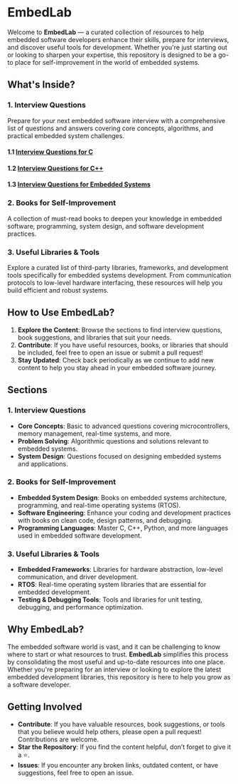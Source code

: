 # EmbedLab

Welcome to **EmbedLab** — a curated collection of resources to help embedded software developers enhance their skills, prepare for interviews, and discover useful tools for development. Whether you're just starting out or looking to sharpen your expertise, this repository is designed to be a go-to place for self-improvement in the world of embedded systems.

## What's Inside?

### 1. **Interview Questions**

Prepare for your next embedded software interview with a comprehensive list of questions and answers covering core concepts, algorithms, and practical embedded system challenges.

#### 1.1 [Interview Questions for C](InterviewQuestions/InterviewQuestions_C.md)

#### 1.2 [Interview Questions for C++](InterviewQuestions/InterviewQuestions_C++.md)

#### 1.3 [Interview Questions for Embedded Systems](InterviewQuestions/InterviewQuestions_Embedded.md)

### 2. **Books for Self-Improvement**
A collection of must-read books to deepen your knowledge in embedded software, programming, system design, and software development practices.

### 3. **Useful Libraries & Tools**
Explore a curated list of third-party libraries, frameworks, and development tools specifically for embedded systems development. From communication protocols to low-level hardware interfacing, these resources will help you build efficient and robust systems.

## How to Use EmbedLab?

1. **Explore the Content**: Browse the sections to find interview questions, book suggestions, and libraries that suit your needs.
2. **Contribute**: If you have useful resources, books, or libraries that should be included, feel free to open an issue or submit a pull request!
3. **Stay Updated**: Check back periodically as we continue to add new content to help you stay ahead in your embedded software journey.

## Sections

### 1. Interview Questions
- **Core Concepts**: Basic to advanced questions covering microcontrollers, memory management, real-time systems, and more.
- **Problem Solving**: Algorithmic questions and solutions relevant to embedded systems.
- **System Design**: Questions focused on designing embedded systems and applications.

### 2. Books for Self-Improvement
- **Embedded System Design**: Books on embedded systems architecture, programming, and real-time operating systems (RTOS).
- **Software Engineering**: Enhance your coding and development practices with books on clean code, design patterns, and debugging.
- **Programming Languages**: Master C, C++, Python, and more languages used in embedded software development.

### 3. Useful Libraries & Tools
- **Embedded Frameworks**: Libraries for hardware abstraction, low-level communication, and driver development.
- **RTOS**: Real-time operating system libraries that are essential for embedded development.
- **Testing & Debugging Tools**: Tools and libraries for unit testing, debugging, and performance optimization.

## Why EmbedLab?

The embedded software world is vast, and it can be challenging to know where to start or what resources to trust. **EmbedLab** simplifies this process by consolidating the most useful and up-to-date resources into one place. Whether you're preparing for an interview or looking to explore the latest embedded development libraries, this repository is here to help you grow as a software developer.

## Getting Involved

- **Contribute**: If you have valuable resources, book suggestions, or tools that you believe would help others, please open a pull request! Contributions are welcome.
- **Star the Repository**: If you find the content helpful, don’t forget to give it a ⭐️.
- **Issues**: If you encounter any broken links, outdated content, or have suggestions, feel free to open an issue.

